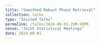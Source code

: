 ```yaml
---
title: "Smoothed Robust Phase Retrieval"
collection: talks
type: "Invited Talks"
permalink: /talks/2024-08-01-JSM-SRPR
venue: "Joint Statistical Meetings"
date: 2024-08-01
---
```


